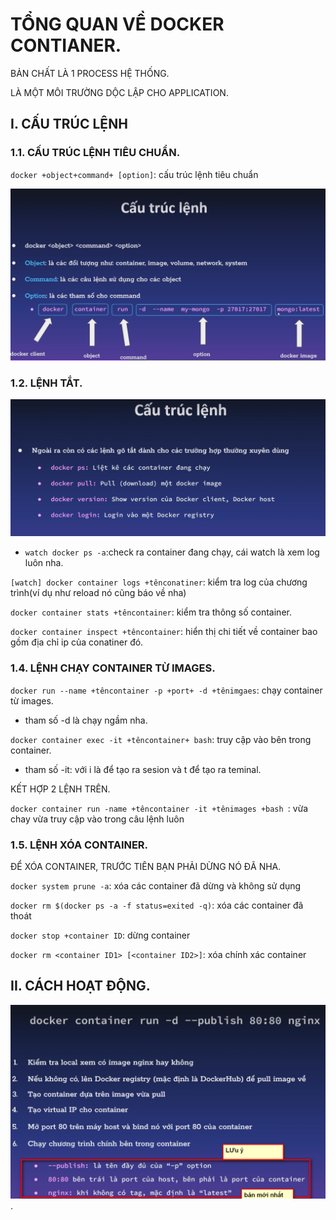 # TỔNG QUAN VỀ DOCKER CONTIANER.

BẢN CHẤT LÀ 1 PROCESS HỆ THỐNG.

LÀ MỘT MÔI TRƯỜNG DỘC LẬP CHO APPLICATION.

## I. CẤU TRÚC LỆNH

### 1.1. CẤU TRÚC LỆNH TIÊU CHUẨN.


`docker +object+command+ [option]`: cấu trúc lệnh tiêu chuẩn

![hinh ](../images/1_command.png)

### 1.2. LỆNH TẮT.

![hinh ](../images/2_commnand.png)


- `watch docker ps -a`:check ra container đang chạy, cái watch là xem log luôn nha.

`[watch] docker container logs +tênconatiner`: kiểm tra log của chương trình(ví dụ như reload nó cũng báo về nha)



`docker container stats +têncontainer`: kiểm tra thông số container.


`docker container inspect +têncontainer`: hiển thị chi tiết về container bao gồm địa chỉ ip của conatiner đó.

### 1.4. LỆNH CHẠY CONTAINER TỪ IMAGES.



`docker run --name +têncontainer -p +port+ -d +tênimgaes`: chạy container từ images.

- tham số -d là chạy ngầm nha.

`docker container exec -it +têncontainer+ bash`: truy cập vào bên trong container.
-  tham số -it: với i là để tạo ra sesion và t để tạo ra teminal. 

KẾT HỢP 2 LỆNH TRÊN.

`docker container run -name +têncontainer -it +tênimages +bash `: vừa chay vừa truy cập vào trong câu lệnh luôn




### 1.5. LỆNH XÓA CONTAINER.

ĐỂ XÓA CONTAINER, TRƯỚC TIÊN BẠN PHẢI DỪNG NÓ ĐÃ NHA.

`docker system prune -a`: xóa các container đã dừng và không sử dụng

`docker rm $(docker ps -a -f status=exited -q)`: xóa các container đã thoát



`docker stop +container ID`: dừng container

`docker rm <container ID1> [<container ID2>]`: xóa chính xác container



## II. CÁCH HOẠT ĐỘNG.

![hinh ](../images/3_hoat_dong.png).



